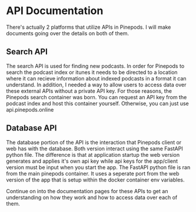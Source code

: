 # API Documentation

There's actually 2 platforms that utilize APIs in Pinepods. I will make documents going over the details on both of them. 

## Search API

The search API is used for finding new podcasts. In order for Pinepods to search the podcast index or itunes it needs to be directed to a location where it can recieve information about indexed podcasts in a format it can understand. In addition, I needed a way to allow users to access data over these external APIs without a private API key. For those reasons, the Pinepods search container was born. You can request an API key from the podcast index and host this container yourself. Otherwise, you can just use api.pinepods.online

## Database API

The database portion of the API is the interaction that Pinepods client or web has with the database. Both version interact using the same FastAPI python file. The difference is that at application startup the web version generates and applies it's own api key while api keys for the app/client version must be input when you start the app. The FastAPI python file is ran from the main pinepods container. It uses a seperate port from the web version of the app that is setup within the docker container env variables. 

Continue on into the documentation pages for these APIs to get an understanding on how they work and how to access data over each of them.